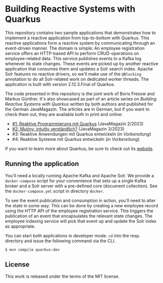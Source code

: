 # Building Reactive Systems with Quarkus

This repository contains two sample applications that demonstrates how to implement a reactive application from top-to-bottom with Quarkus. This reactive applications form a reactive system by communicating through an event-driven manner. The domain is simple: An employee registration service offers an HTTP-based API to perform CRUD-operations on employee-related data. This service publishes events to a Kafka log whenever its state changes. These events are picked up by another reactive application that consumes them and updates a Solr search index. Apache Solr features no reactive drivers, so we'll make use of the `@Blocking` annotation to do all Solr-related work on dedicated worker threads. The application is built with version 2.12.3.Final of Quarkus.

The code presented in this repository is the joint work of Boris Fresow and Markus Günther. It's also showcased as part of an article series on *Building Reactive Systems with Quarkus* written by both authors and published for the German JavaMagazin. The articles are in German, but if you want to check them out, they are available both in print and online:

* [#1: Reaktive Programmierung mit Quarkus](https://entwickler.de/java/quarkus-reaktive-programmierung-java) (JavaMagazin 2/2023)
* [#2: Mutiny: intuitiv verständlich?](https://entwickler.de/java/reactive-library-mutiny-java) (JavaMagazin 3/2023)
* #3: Reaktive Anwendungen mit Quarkus entwickeln (*in Vorbereitung*)
* #4: Reaktive Systeme mit Quarkus entwickeln (*in Vorbereitung*)

If you want to learn more about Quarkus, be sure to check out its [website](https://quarkus.io/).

## Running the application

You'll need a locally running Apache Kafka and Apache Solr. We provide a `docker-compose` script for your convenience that sets up a single Kafka broker and a Solr server with a pre-defined core (document collection). See the `docker-compose.yml` script in directory `docker`.

To see the event publication and consumption in action, you'll need to alter the state in some way. This can be done by creating a new employee record using the HTTP API of the employee registration service. This triggers the publication of an event that encapsulates the relevant state changes. The employee indexing service will pick that event up and update the Solr index as appropriate.

You can start both applications in developer mode. `cd` into the resp. directory and issue the following command via the CLI.

```shell
$ mvn compile quarkus:dev
```

## License

This work is released under the terms of the MIT license.